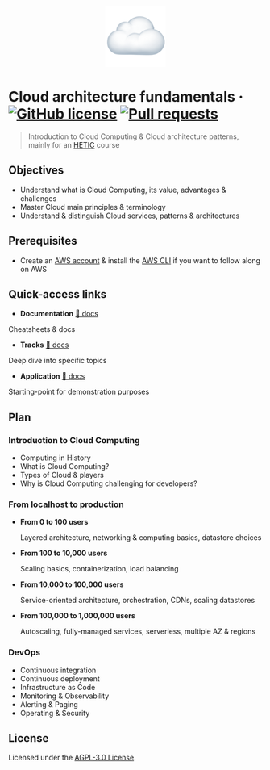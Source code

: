 <p align="center"><img src="./.github/cloud-logo.png" width="120" /></p>

# Cloud architecture fundamentals &middot; [![GitHub license](https://img.shields.io/badge/license-AGPLv3-blue)](https://github.com/greeeg/cloud-architecture-fundamentals/blob/master/LICENSE) [![Pull requests](https://img.shields.io/badge/PRs-welcome-brightgreen.svg)](https://github.com/greeeg/cloud-architecture-fundamentals/pulls)

> Introduction to Cloud Computing & Cloud architecture patterns, mainly for an [HETIC](https://www.hetic.net) course

## Objectives

- Understand what is Cloud Computing, its value, advantages & challenges
- Master Cloud main principles & terminology
- Understand & distinguish Cloud services, patterns & architectures

## Prerequisites

- Create an [AWS account](https://portal.aws.amazon.com/billing/signup) & install the [AWS CLI](https://docs.aws.amazon.com/cli/latest/userguide/install-cliv2.html) if you want to follow along on AWS

## Quick-access links

- **Documentation** [📖 docs](./docs)

Cheatsheets & docs

- **Tracks** [📖 docs](./tracks)

Deep dive into specific topics

- **Application** [📖 docs](./app)

Starting-point for demonstration purposes

## Plan

### Introduction to Cloud Computing

- Computing in History
- What is Cloud Computing?
- Types of Cloud & players
- Why is Cloud Computing challenging for developers?

### From localhost to production

- **From 0 to 100 users**

  Layered architecture, networking & computing basics, datastore choices

- **From 100 to 10,000 users**

  Scaling basics, containerization, load balancing

- **From 10,000 to 100,000 users**

  Service-oriented architecture, orchestration, CDNs, scaling datastores

- **From 100,000 to 1,000,000 users**

  Autoscaling, fully-managed services, serverless, multiple AZ & regions

### DevOps

- Continuous integration
- Continuous deployment
- Infrastructure as Code
- Monitoring & Observability
- Alerting & Paging
- Operating & Security

## License

Licensed under the [AGPL-3.0 License](./LICENSE).

